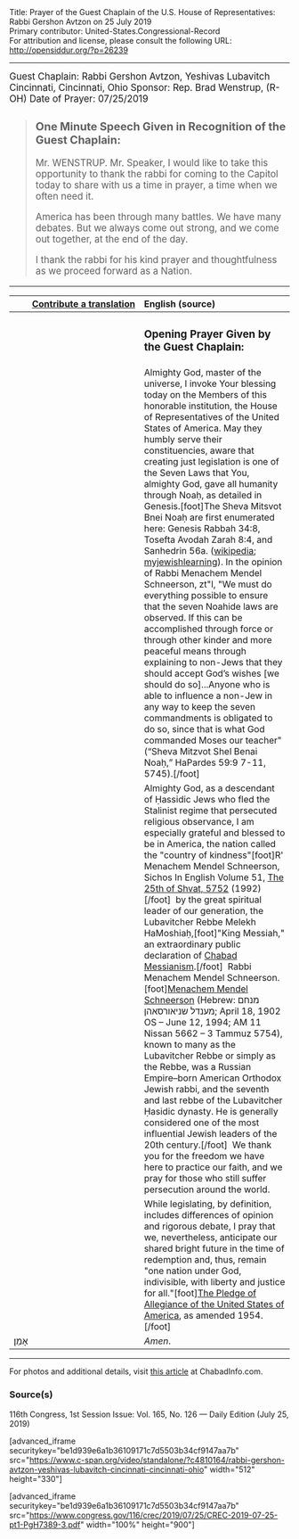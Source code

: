 <html>
<head></head>
<body>
Title: Prayer of the Guest Chaplain of the U.S. House of Representatives: Rabbi Gershon Avtzon on 25 July 2019<br />
Primary contributor: United-States.Congressional-Record<br />
For attribution and license, please consult the following URL: <a href="http://opensiddur.org/?p=26239">http://opensiddur.org/?p=26239</a>
<p />
<hr />

<div class="english" style="font-size:1.2em;">
Guest Chaplain: Rabbi Gershon Avtzon, Yeshivas Lubavitch Cincinnati, Cincinnati, Ohio 
Sponsor: Rep. Brad Wenstrup, (R-OH)
Date of Prayer: 07/25/2019

<blockquote>
<h3>One Minute Speech Given in Recognition of the Guest Chaplain:</h3>

Mr. WENSTRUP. Mr. Speaker, I would like to take this opportunity to thank the rabbi for coming to the Capitol today to share with us a time in prayer, a time when we often need it.

America has been through many battles. We have many debates. But we always come out strong, and we come out together, at the end of the day.
  
I thank the rabbi for his kind prayer and thoughtfulness as we proceed forward as a Nation.
</blockquote>
</div>

<hr />

<table style="margin-left: auto;margin-right: auto;" class="draggable">
<thead><tr><th id="x" style="text-align: right;"><a href="/contributing/upload/">Contribute a translation</a></th><th style="text-align: left;">English (source)</th></tr></thead>
<tbody>
<tr><td style="vertical-align:top;" width="46%">
<div class="liturgy"><span lang="he">

</span></div></td>
 
<td style="vertical-align:top;" width="53%">
<div class="english">
<h3>Opening Prayer Given by the Guest Chaplain:</h3>
</div></td></tr>


<tr><td style="vertical-align:top;" width="46%">
<div class="liturgy"><span lang="he">

</span></div></td>
 
<td style="vertical-align:top;" width="53%">
<div class="english">
Almighty God, master of the universe, 
I invoke Your blessing today 
on the Members of this honorable institution, 
the House of Representatives of the United States of America. 
May they humbly serve their constituencies, 
aware that creating just legislation is one of the Seven Laws 
that You, almighty God, gave all humanity through Noaḥ, 
as detailed in Genesis.[foot]The Sheva Mitsvot Bnei Noaḥ are first enumerated here: Genesis Rabbah 34:8, Tosefta Avodah Zarah 8:4, and Sanhedrin 56a. (<a href="https://en.wikipedia.org/wiki/Seven_Laws_of_Noah">wikipedia</a>; <a href="https://www.myjewishlearning.com/article/the-noahide-laws/">myjewishlearning</a>). In the opinion of Rabbi Menachem Mendel Schneerson, zt"l, "We must do everything possible to ensure that the seven Noahide laws are observed. If this can be accomplished through force or through other kinder and more peaceful means through explaining to non-Jews that they should accept God’s wishes [we should do so]...Anyone who is able to influence a non-Jew in any way to keep the seven commandments is obligated to do so, since that is what God commanded Moses our teacher" (“Sheva Mitzvot Shel Benai Noaḥ,” HaPardes 59:9 7-11, 5745).[/foot]
</div></td></tr>


<tr><td style="vertical-align:top;" width="46%">
<div class="liturgy"><span lang="he">

</span></div></td>
 
<td style="vertical-align:top;" width="53%">
<div class="english">
Almighty God, 
as a descendant of Ḥassidic Jews 
who fled the Stalinist regime 
that persecuted religious observance, 
I am especially grateful and blessed to be in America, 
the nation called the "country of kindness"[foot]R' Menachem Mendel Schneerson, Sichos In English Volume 51, <a href="https://www.chabad.org/therebbe/article_cdo/aid/2465328/jewish/The-25th-of-Shvat-5752-1992.htm">The 25th of Shvat, 5752</a> (1992)[/foot]&nbsp; 
by the great spiritual leader of our generation, 
the Lubavitcher Rebbe 
Melekh HaMoshiaḥ,[foot]"King Messiah," an extraordinary public declaration of <a href="https://en.wikipedia.org/wiki/Chabad_messianism">Chabad Messianism</a>.[/foot]&nbsp;  
Rabbi Menachem Mendel Schneerson.[foot]<a href="https://en.wikipedia.org/wiki/Menachem_Mendel_Schneerson">Menachem Mendel Schneerson</a> (Hebrew: מנחם מענדל שניאורסאהן‎; April 18, 1902 OS – June 12, 1994; AM 11 Nissan 5662 – 3 Tammuz 5754), known to many as the Lubavitcher Rebbe or simply as the Rebbe, was a Russian Empire–born American Orthodox Jewish rabbi, and the seventh and last rebbe of the Lubavitcher Ḥasidic dynasty. He is generally considered one of the most influential Jewish leaders of the 20th century.[/foot]&nbsp; 
We thank you for the freedom we have here to practice our faith, 
and we pray for those who still suffer persecution around the world.
</div></td></tr>


<tr><td style="vertical-align:top;" width="46%">
<div class="liturgy"><span lang="he">

</span></div></td>
 
<td style="vertical-align:top;" width="53%">
<div class="english">
While legislating, by definition, 
includes differences of opinion and rigorous debate, 
I pray that we, nevertheless, 
anticipate our shared bright future in the time of redemption 
and, thus, remain 
"one nation under God, 
indivisible, 
with liberty 
and justice for all."[foot]<a href="https://en.wikipedia.org/wiki/Pledge_of_Allegiance">The Pledge of Allegiance of the United States of America</a>, as amended 1954.[/foot]
</div></td></tr>


<tr><td style="vertical-align:top;" width="46%">
<div class="liturgy"><span lang="he">
אָמֵן׃
</span></div></td>
 
<td style="vertical-align:top;" width="53%">
<div class="english">
<em>Amen</em>.
</div></td></tr>
</tbody></table>

<hr />

For photos and additional details, visit <a href="https://chabadinfo.com/exclusive/full-story-behind-the-scenes-photos/">this article</a> at ChabadInfo.com.

<h3>Source(s)</h3>

116th Congress, 1st Session
Issue: Vol. 165, No. 126 — Daily Edition (July 25, 2019)

[advanced_iframe securitykey="be1d939e6a1b36109171c7d5503b34cf9147aa7b" src="https://www.c-span.org/video/standalone/?c4810164/rabbi-gershon-avtzon-yeshivas-lubavitch-cincinnati-cincinnati-ohio" width="512" height="330"]

[advanced_iframe securitykey="be1d939e6a1b36109171c7d5503b34cf9147aa7b" src="https://www.congress.gov/116/crec/2019/07/25/CREC-2019-07-25-pt1-PgH7389-3.pdf" width="100%" height="900"]
</body>
</html>